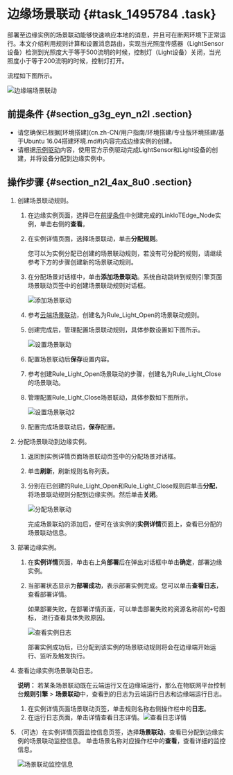 # 边缘场景联动 {#task_1495784 .task}

部署至边缘实例的场景联动能够快速响应本地的消息，并且可在断网环境下正常运行。本文介绍利用规则计算和设置消息路由，实现当光照度传感器（LightSensor设备）检测到光照度大于等于500流明的时候，控制灯（Light设备）关闭，当光照度小于等于200流明的时候，控制灯打开。

流程如下图所示。

![边缘端场景联动](http://static-aliyun-doc.oss-cn-hangzhou.aliyuncs.com/assets/img/130425/156894417939453_zh-CN.png)

## 前提条件 {#section_g3g_eyn_n2l .section}

-   请您确保已根据[环境搭建](cn.zh-CN/用户指南/环境搭建/专业版环境搭建/基于Ubuntu 16.04搭建环境.md#)内容完成边缘实例的创建。
-   请根据[示例驱动](cn.zh-CN/用户指南/设备接入/示例驱动.md#)内容，使用官方示例驱动完成LightSensor和Light设备的创建，并将设备分配到边缘实例中。

## 操作步骤 {#section_n2l_4ax_8u0 .section}

1.  创建场景联动规则。 
    1.  在边缘实例页面，选择已在[前提条件](#)中创建完成的LinkIoTEdge\_Node实例，单击右侧的**查看**。
    2.  在实例详情页面，选择场景联动，单击**分配规则**。 

        您可以为实例分配已创建的场景联动规则，若没有可分配的规则，请继续参考下方的步骤创建新的场景联动规则。

    3.  在分配场景对话框中，单击**添加场景联动**。系统自动跳转到规则引擎页面场景联动页签中的创建场景联动规则对话框。 

        ![添加场景联动](http://static-aliyun-doc.oss-cn-hangzhou.aliyuncs.com/assets/img/130425/156894417939880_zh-CN.png)

    4.  参考[云端场景联动](cn.zh-CN/用户指南/场景联动/云端场景联动.md#)，创建名为Rule\_Light\_Open的场景联动规则。
    5.  创建完成后，管理配置场景联动规则，具体参数设置如下图所示。 

        ![设置场景联动](http://static-aliyun-doc.oss-cn-hangzhou.aliyuncs.com/assets/img/130425/156894417939456_zh-CN.png)

    6.  配置场景联动后**保存**设置内容。
    7.  参考创建Rule\_Light\_Open场景联动的步骤，创建名为Rule\_Light\_Close的场景联动。
    8.  管理配置Rule\_Light\_Close场景联动，具体参数如下图所示。 

        ![设置场景联动2](http://static-aliyun-doc.oss-cn-hangzhou.aliyuncs.com/assets/img/130425/156894417939457_zh-CN.png)

    9.  配置完成场景联动后，**保存**配置。
2.  分配场景联动到边缘实例。 
    1.  返回到实例详情页面场景联动页签中的分配场景对话框。
    2.  单击**刷新**，刷新规则名称列表。
    3.  分别在已创建的Rule\_Light\_Open和Rule\_Light\_Close规则后单击**分配**，将场景联动规则分配到边缘实例。然后单击**关闭**。 

        ![分配场景联动](http://static-aliyun-doc.oss-cn-hangzhou.aliyuncs.com/assets/img/130425/156894417939890_zh-CN.png)

        完成场景联动的添加后，便可在该实例的**实例详情**页面上，查看已分配的场景联动信息。

3.  部署边缘实例。 
    1.  在**实例详情**页面，单击右上角**部署**后在弹出对话框中单击**确定**，部署边缘实例。
    2.  当部署状态显示为**部署成功**，表示部署实例完成。您可以单击**查看日志**，查看部署详情。 

        如果部署失败，在部署详情页面，可以单击部署失败的资源名称前的`+`号图标， 进行查看具体失败原因。

        ![查看实例日志](http://static-aliyun-doc.oss-cn-hangzhou.aliyuncs.com/assets/img/130425/156894417940234_zh-CN.png)

        部署实例成功后，已分配到该实例的场景联动规则将会在边缘端开始运行、监听及触发执行。

4.  查看边缘实例场景联动日志。 

    **说明：** 若某条场景联动既在云端运行又在边缘端运行，那么在物联网平台控制台**规则引擎** \> **场景联动**中，查看到的日志为云端运行日志和边缘端运行日志。

    1.  在实例详情页面场景联动页签，单击规则名称右侧操作栏中的**日志**。
    2.  在运行日志页面，单击详情查看日志详情。![查看日志详情](http://static-aliyun-doc.oss-cn-hangzhou.aliyuncs.com/assets/img/130425/156894417940233_zh-CN.png)


5.  （可选）在实例详情页面监控信息页签，选择**场景联动**，查看已分配到边缘实例的场景联动监控信息。 单击场景名称对应操作栏中的**查看**，查看详细的监控信息。

    ![场景联动监控信息](http://static-aliyun-doc.oss-cn-hangzhou.aliyuncs.com/assets/img/130425/156894418055493_zh-CN.png)


